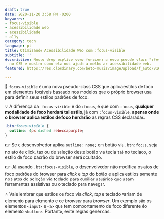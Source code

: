 ```yaml
---
draft: true
date: 2020-11-20 3:58 PM -0200
keywords:
- focus-visible
- acessibilidade web
- acessibilidade
- a11y
category: tech
language: pt
title: Otimizando Acessibilidade Web com :focus-visible
subtitle: ''
description: Neste drop explico como funciona a nova pseudo-class ":focus-visible"
  no CSS e mostro como ela nos ajuda a melhorar acessibilidade web.
featured: https://res.cloudinary.com/beto-muniz/image/upload/f_auto/v1604944964/Titulo_Image_jbgemd.jpg

---
```

🔎 `focus-visible` é uma nova pseudo-class CSS que aplica estilos de foco em elementos focáveis baseado nos modelos que o próprio browser usa para definir seus estilos padrões de foco.

💡 A diferença da `:focus-visible` e do `:focus`, é que com `:focus`, **qualquer modalidade de foco herdará tal estilo**, já com `:focus-visible`, **apenas onde o browser aplica estilos de foco herdarão** as regras CSS declaradas.

```css
.btn:focus-visible {
  outline: 4px dashed rebeccapurple;
}
```

👉 Se o desenvolvedor aplica `outline: none;` em botão via `.btn:focus`, seja no ato de click, tap ou de seleção deste botão via tecla `tab` no teclado, o estilo de foco padrão do browser será ocultado.

👉 Já usando `.btn:focus-visible`, o desenvolvedor não modifica os atos de foco padrões do browser para _click_ e _tap_ do botão e aplica estilos somente nos atos de seleção via teclado para auxiliar usuários que usam ferramentas assistivas ou o teclado para navegar.

⭐️ Vale lembrar que estilos de foco via _click_, _tap_ e teclado variam de elemento para elemento e de _browser_ para _browser_. Um exemplo são os elementos `<input>` e `<a>` que tem comportamento de foco diferente do elemento `<button>`. Portanto, evite regras genéricas.